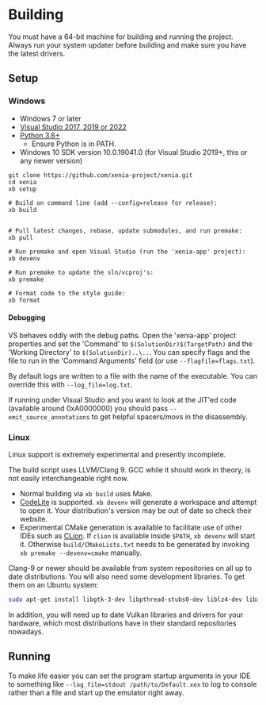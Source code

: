# Building

You must have a 64-bit machine for building and running the project. Always
run your system updater before building and make sure you have the latest
drivers.

## Setup

### Windows

* Windows 7 or later
* [Visual Studio 2017, 2019 or 2022](https://www.visualstudio.com/downloads/)
* [Python 3.6+](https://www.python.org/downloads/)
  * Ensure Python is in PATH.
* Windows 10 SDK version 10.0.19041.0 (for Visual Studio 2019+, this or any newer version)

```
git clone https://github.com/xenia-project/xenia.git
cd xenia
xb setup

# Build on command line (add --config=release for release):
xb build


# Pull latest changes, rebase, update submodules, and run premake:
xb pull

# Run premake and open Visual Studio (run the 'xenia-app' project):
xb devenv

# Run premake to update the sln/vcproj's:
xb premake

# Format code to the style guide:
xb format
```
<!--
# Remove intermediate files and build outputs (doesn't work on Linux):
xb clean

# Check for lint errors with clang-format:
xb lint

# Run the style checker on all code:
xb style

# Remove all build/ output and do a hard git reset:
xb nuke

# Runs the clang-tidy checker on all code:
xb tidy


## Testing:

# Generate tests:
xb gentests

# Run tests:
xb test

# Run GPU tests:
xb gputest


## Other:

# Generate SPIR-V binaries and header files:
xb genspirv
-->

#### Debugging

VS behaves oddly with the debug paths. Open the 'xenia-app' project properties
and set the 'Command' to `$(SolutionDir)$(TargetPath)` and the
'Working Directory' to `$(SolutionDir)..\..`. You can specify flags and
the file to run in the 'Command Arguments' field (or use `--flagfile=flags.txt`).

By default logs are written to a file with the name of the executable. You can
override this with `--log_file=log.txt`.

If running under Visual Studio and you want to look at the JIT'ed code
(available around 0xA0000000) you should pass `--emit_source_annotations` to
get helpful spacers/movs in the disassembly.

### Linux

Linux support is extremely experimental and presently incomplete.

The build script uses LLVM/Clang 9. GCC while it should work in theory, is not easily
interchangeable right now.

* Normal building via `xb build` uses Make.
* [CodeLite](https://codelite.org) is supported. `xb devenv` will generate a workspace and attempt to open it. Your distribution's version may be out of date so check their website.
* Experimental CMake generation is available to facilitate use of other IDEs such as [CLion](https://www.jetbrains.com/clion/). If `clion` is available inside `$PATH`, `xb devenv` will start it. Otherwise `build/CMakeLists.txt` needs to be generated by invoking `xb premake --devenv=cmake` manually.

Clang-9 or newer should be available from system repositories on all up to date distributions.
You will also need some development libraries. To get them on an Ubuntu system:

```bash
sudo apt-get install libgtk-3-dev libpthread-stubs0-dev liblz4-dev libx11-dev libx11-xcb-dev libvulkan-dev libsdl2-dev libiberty-dev libunwind-dev libc++-dev libc++abi-dev
```

In addition, you will need up to date Vulkan libraries and drivers for your hardware, which most distributions have in their standard repositories nowadays.

## Running

To make life easier you can set the program startup arguments in your IDE to something like `--log_file=stdout /path/to/Default.xex` to log to console rather than a file and start up the emulator right away.
